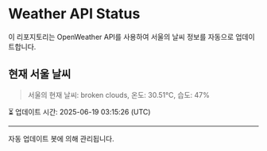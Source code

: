 
# Weather API Status

이 리포지토리는 OpenWeather API를 사용하여 서울의 날씨 정보를 자동으로 업데이트합니다.

## 현재 서울 날씨
> 서울의 현재 날씨: broken clouds, 온도: 30.51°C, 습도: 47%

⏳ 업데이트 시간: 2025-06-19 03:15:26 (UTC)

---
자동 업데이트 봇에 의해 관리됩니다.
